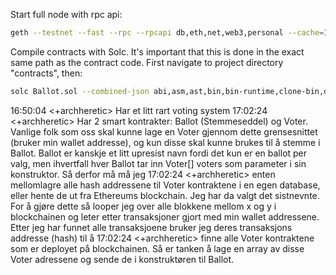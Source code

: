 Start full node with rpc api:
```sh
geth --testnet --fast --rpc --rpcapi db,eth,net,web3,personal --cache=1024  --rpcport 8545 --rpcaddr 127.0.0.1 --rpccorsdomain "*" --bootnodes "enode://20c9ad97c081d63397d7b685a412227a40e23c8bdc6688c6f37e97cfbc22d2b4d1db1510d8f61e6a8866ad7f0e17c02b14182d37ea7c3c8b9c2683aeb6b733a1@52.169.14.227:30303,enode://6ce05930c72abc632c58e2e4324f7c7ea478cec0ed4fa2528982cf34483094e9cbc9216e7aa349691242576d552a2a56aaeae426c5303ded677ce455ba1acd9d@13.84.180.240:30303"
```

Compile contracts with Solc. 
It's important that this is done in the exact same path as the contract code.
First navigate to project directory "contracts", then:
```sh
solc Ballot.sol --combined-json abi,asm,ast,bin,bin-runtime,clone-bin,devdoc,interface,opcodes,srcmap,srcmap-runtime,userdoc > contracts.json
```


16:50:04 <+archheretic> Har et litt rart voting system
17:02:24 <+archheretic> Har 2 smart kontrakter: Ballot (Stemmeseddel) og Voter. Vanlige folk som oss skal kunne lage en Voter gjennom dette 
                        grensesnittet (bruker min wallet addresse), og kun disse skal kunne brukes til å stemme i Ballot. Ballot er kanskje 
                        et litt upresist navn fordi det kun er en ballot per valg, men ihvertfall hver Ballot tar inn Voter[] voters som 
                        parameter i sin konstruktor. Så derfor må må jeg 
17:02:24 <+archheretic> enten mellomlagre alle hash addressene til Voter kontraktene i en egen database, eller hente de ut fra Ethereums 
                        blockchain. Jeg har da valgt det sistnevnte. For å gjøre dette så looper jeg over alle blokkene mellom x og y i 
                        blockchainen og leter etter transaksjoner gjort med min wallet addressene. Etter jeg har funnet alle transaksjoene 
                        bruker jeg deres transaksjons addresse (hash) til å 
17:02:24 <+archheretic> finne alle Voter kontraktene som er deployet på blockchainen. Så er tanken å lage en array av disse Voter adressene 
                        og sende de i konstruktøren til Ballot.

